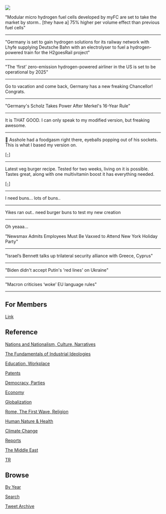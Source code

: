 <img src="https://drive.google.com/uc?export=view&id=1B2wf9R7AMH1d7Vw6e2mucLbIQ5NSjir7"/>


"Modular micro hydrogen fuel cells developed by myFC are set to take
the market by storm.. [they have a] 75% higher per volume effect than
previous fuel cells"

---

"Germany is set to gain hydrogen solutions for its railway network with
Lhyfe supplying Deutsche Bahn with an electrolyser to fuel a
hydrogen-powered train for the H2goesRail project"

---

"The ‘first’ zero-emission hydrogen-powered airliner in the US is set
to be operational by 2025"

---

Go to vacation and come back, Germany has a new freaking Chancellor!
Congrats.

---

"Germany's Scholz Takes Power After Merkel's 16-Year Rule"

---

It is THAT GOOD. I can only speak to my modified version, but freaking
awesome.

---

🤣 Asshole had a foodgasm right there, eyeballs popping out of his
sockets. This is what I based my version on.

[[-]](https://youtu.be/l75ixsh-wjI?t=436)

---

Latest veg burger recipe. Tested for two weeks, living on it is
possible.  Tastes great, along with one multivitamin boost it has
everything needed.

[[-]](2021/11/veg-burger.md)

---

I need buns... lots of buns..

---

Yikes ran out.. need burger buns to test my new creation

---

Oh yeaaa...

"Newsmax Admits Employees Must Be Vaxxed to Attend New York Holiday Party"

---

"Israel’s Bennett talks up trilateral security alliance with Greece, Cyprus"

---

"Biden didn't accept Putin's 'red lines' on Ukraine"

---

"Macron criticises ‘woke’ EU language rules"

---

## For Members

[Link](https://thirdwave-members.herokuapp.com)

## Reference

[Nations and Nationalism, Culture, Narratives](/2013/02/nations-and-nationalism.md)

[The Fundamentals of Industrial Ideologies](/2011/04/fundamentals-of-industrial-ideologies.md)

[Education, Workplace](2017/09/education-workplace.md)

[Patents](/2018/09/patents.md)

[Democracy, Parties](/2016/11/democracy.md)

[Economy](/2018/05/economy.md)

[Globalization](/2018/09/globalization.md)

[Rome, The First Wave, Religion](/2017/12/rome.md)

[Human Nature & Health](/2020/07/human-nature.md)

[Climate Change](/2018/12/climate.md)

[Reports](/2019/05/reports.md)

[The Middle East](/2019/07/middleeast.md)

[TR](../tr)

## Browse

[By Year](years.md)

[Search](search.html)

[Tweet Archive](/tweets/README.md)



